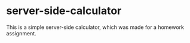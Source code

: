 # server-side-calculator

This is a simple server-side calculator, which was made for a homework assignment.
